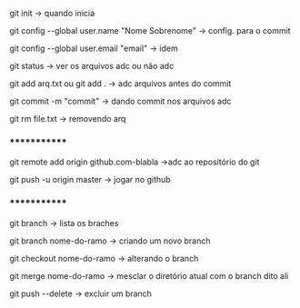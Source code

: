 git init -> quando inicia

git config --global user.name "Nome Sobrenome" -> config. para o commit

git config --global user.email "email" -> idem

git status -> ver os arquivos adc ou não adc 

git add arq.txt ou git add . -> adc arquivos antes do commit

git commit -m "commit" -> dando commit nos arquivos adc

git rm file.txt -> removendo arq

### *********** ###
git remote add origin github.com-blabla ->adc ao repositório do git 

git push -u origin master -> jogar no github
### *********** ###

git branch -> lista os braches

git branch nome-do-ramo -> criando um novo branch

git checkout nome-do-ramo -> alterando o branch

git merge nome-do-ramo -> mesclar o diretório atual com o branch dito ali

git push <nome do origin> <nome do branch> --delete -> excluir um branch

